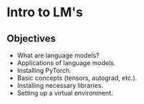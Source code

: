 # Intro to LM's

## Objectives

- What are language models?
- Applications of language models.
- Installing PyTorch.
- Basic concepts (tensors, autograd, etc.).
- Installing necessary libraries.
- Setting up a virtual environment.
